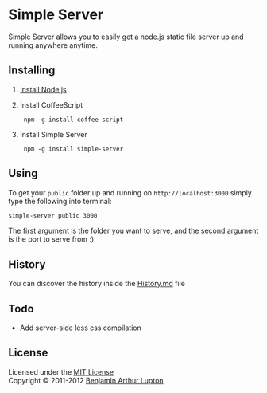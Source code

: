 # Simple Server

Simple Server allows you to easily get a node.js static file server up and running anywhere anytime.


## Installing


1. [Install Node.js](https://github.com/balupton/node/wiki/Installing-Node.js)

1. Install CoffeeScript
		
		npm -g install coffee-script

1. Install Simple Server

		npm -g install simple-server


## Using

To get your `public` folder up and running on `http://localhost:3000` simply type the following into terminal:

``` bash
simple-server public 3000
```

The first argument is the folder you want to serve, and the second argument is the port to serve from :)


## History

You can discover the history inside the [History.md](https://github.com/balupton/simple-server/blob/master/History.md#files) file


## Todo

- Add server-side less css compilation


## License

Licensed under the [MIT License](http://creativecommons.org/licenses/MIT/)
<br/>Copyright &copy; 2011-2012 [Benjamin Arthur Lupton](http://balupton.com)
